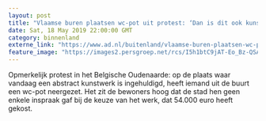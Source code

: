 ```yaml
---
layout: post
title: "Vlaamse buren plaatsen wc-pot uit protest: ‘Dan is dit ook kunst’"
date: Sat, 18 May 2019 22:00:00 GMT
category: binnenland
externe_link: "https://www.ad.nl/buitenland/vlaamse-buren-plaatsen-wc-pot-uit-protest-dan-is-dit-ook-kunst~a0882b95/"
feature_image: "https://images2.persgroep.net/rcs/I5h1btC9jAT-Eo_Bz-QSAyidDww/diocontent/148661167/_fitwidth/400/?appId=21791a8992982cd8da851550a453bd7f&quality=0.7"
---
```


Opmerkelijk protest in het Belgische Oudenaarde: op de plaats waar vandaag een abstract kunstwerk is ingehuldigd, heeft iemand uit de buurt een wc-pot neergezet. Het zit de bewoners hoog dat de stad hen geen enkele inspraak gaf bij de keuze van het werk, dat 54.000 euro heeft gekost.

